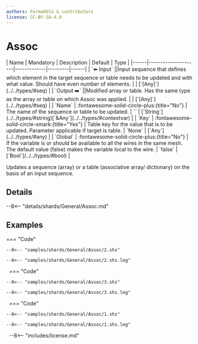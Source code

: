 ```yaml
---
authors: Formabble & contributors
license: CC-BY-SA-4.0
---
```



# Assoc

<div class="sh-parameters" markdown="1">
| Name | Mandatory | Description | Default | Type |
|------|---------------------|-------------|---------|------|
| `⬅️ Input` ||Input sequence that defines which element in the target sequence or table needs to be updated and with what value. Should have even number of elements. | | [`[Any]`](../../types/#seq) |
| `Output ➡️` ||Modified array or table. Has the same type as the array or table on which Assoc was applied. | | [`[Any]`](../../types/#seq) |
| `Name` | :fontawesome-solid-circle-plus:{title="No"}  | The name of the sequence or table to be updated. | `` | [`String`](../../types/#string)[`&Any`](../../types/#contextvar) |
| `Key` | :fontawesome-solid-circle-xmark:{title="Yes"}  | Table key for the value that is to be updated. Parameter applicable if target is table. | `None` | [`Any`](../../types/#any) |
| `Global` | :fontawesome-solid-circle-plus:{title="No"}  | If the variable is or should be available to all the wires in the same mesh. The default value (false) makes the variable local to the wire. | `false` | [`Bool`](../../types/#bool) |

</div>

Updates a sequence (array) or a table (associative array/ dictionary) on the basis of an input sequence.

## Details

--8<-- "details/shards/General/Assoc.md"


## Examples

=== "Code"

  ```x86asm linenums="1"
  --8<-- "samples/shards/General/Assoc/2.shs"
  ```

  ```
  --8<-- "samples/shards/General/Assoc/2.shs.log"
  ```
&nbsp;
=== "Code"

  ```x86asm linenums="1"
  --8<-- "samples/shards/General/Assoc/3.shs"
  ```

  ```
  --8<-- "samples/shards/General/Assoc/3.shs.log"
  ```
&nbsp;
=== "Code"

  ```x86asm linenums="1"
  --8<-- "samples/shards/General/Assoc/1.shs"
  ```

  ```
  --8<-- "samples/shards/General/Assoc/1.shs.log"
  ```
&nbsp;
--8<-- "includes/license.md"

